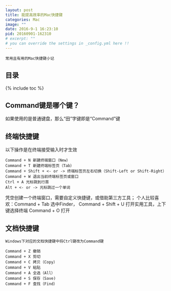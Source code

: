 ```yaml
---
layout: post
title: 能提高效率的Mac快捷键
categories: Mac
image: ""
date: 2016-9-1 16:23:10
pid: 20160901-162310
# excerpt: ""
# you can override the settings in _config.yml here !!
---
```

`常用且有用的Mac快捷键小记`

## 目录

{% include toc %}

## Command键是哪个键？
如果使用的是普通键盘，那么“田”字键即是“Command”键

## 终端快捷键
以下操作是在终端接受输入时才生效

    Command + N 新建终端窗口（New）
    Command + T 新建终端标签页（Tab）
    Command + Shift + <- or -> 终端标签页左右切换（Shift-Left or Shift-Right）
    Command + W 退出当前终端标签页或窗口
    Ctrl + A 光标跳到行首
    Alt + <- or -> 光标跳过一个单词
    
凭空创建一个终端窗口，需要自定义快捷键，或借助第三方工具；
个人比较喜欢：Command + Tab 选中Finder， Command + Shift + U 打开实用工具，上下键选择终端 Command + O 打开

## 文档快捷键
    Windows下对应的文档快捷键中将Ctrl键改为Command键
    
    Command + Z 撤销　
    Command + X 剪切　　
    Command + C 拷贝（Copy）　　
    Command + V 粘贴　　
    Command + A 全选（All）　　
    Command + S 保存（Save)　　
    Command + F 查找（Find）
    
